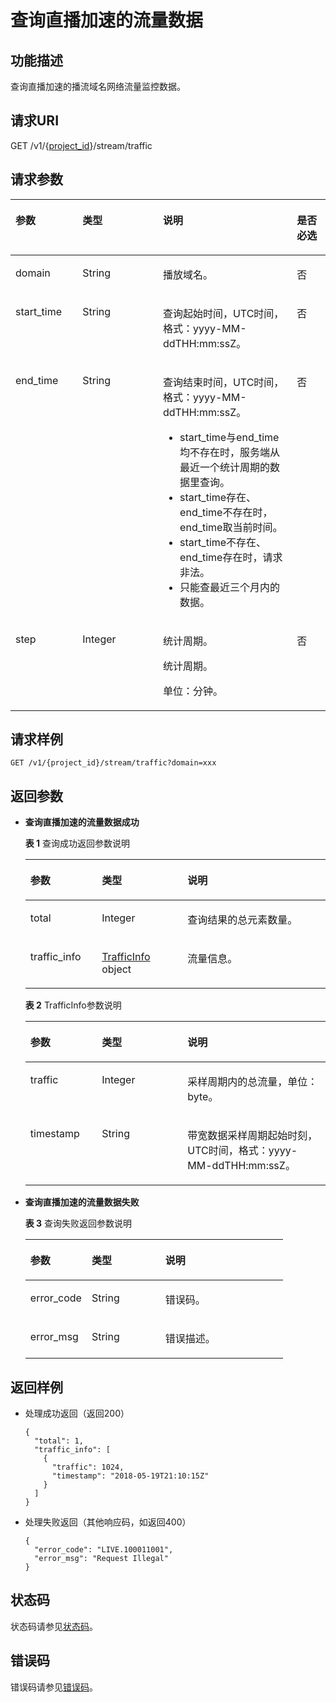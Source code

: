 # 查询直播加速的流量数据<a name="live_03_0015"></a>

## 功能描述<a name="section1957342668150255"></a>

查询直播加速的播流域名网络流量监控数据。

## 请求URI<a name="section1931285125150255"></a>

GET /v1/\{[project\_id](获取项目ID.md)\}/stream/traffic

## 请求参数<a name="section1506386570150255"></a>

<a name="table1235062887150255"></a>
<table><thead align="left"><tr id="row260468041150255"><th class="cellrowborder" valign="top" width="21.279999999999998%" id="mcps1.1.5.1.1"><p id="p2137011526150255"><a name="p2137011526150255"></a><a name="p2137011526150255"></a>参数</p>
</th>
<th class="cellrowborder" valign="top" width="25.53%" id="mcps1.1.5.1.2"><p id="p1947146384150255"><a name="p1947146384150255"></a><a name="p1947146384150255"></a>类型</p>
</th>
<th class="cellrowborder" valign="top" width="42.55%" id="mcps1.1.5.1.3"><p id="p1810788042150255"><a name="p1810788042150255"></a><a name="p1810788042150255"></a>说明</p>
</th>
<th class="cellrowborder" valign="top" width="10.639999999999999%" id="mcps1.1.5.1.4"><p id="p620528052150255"><a name="p620528052150255"></a><a name="p620528052150255"></a>是否必选</p>
</th>
</tr>
</thead>
<tbody><tr id="row789876537150255"><td class="cellrowborder" valign="top" width="21.279999999999998%" headers="mcps1.1.5.1.1 "><p id="p1252334749150255"><a name="p1252334749150255"></a><a name="p1252334749150255"></a>domain</p>
</td>
<td class="cellrowborder" valign="top" width="25.53%" headers="mcps1.1.5.1.2 "><p id="p1754192014241"><a name="p1754192014241"></a><a name="p1754192014241"></a><span id="ph194561730202219"><a name="ph194561730202219"></a><a name="ph194561730202219"></a>String</span></p>
</td>
<td class="cellrowborder" valign="top" width="42.55%" headers="mcps1.1.5.1.3 "><p id="p1932726356150255"><a name="p1932726356150255"></a><a name="p1932726356150255"></a>播放域名。</p>
</td>
<td class="cellrowborder" valign="top" width="10.639999999999999%" headers="mcps1.1.5.1.4 "><p id="p654155902150255"><a name="p654155902150255"></a><a name="p654155902150255"></a>否</p>
</td>
</tr>
<tr id="row966105258150255"><td class="cellrowborder" valign="top" width="21.279999999999998%" headers="mcps1.1.5.1.1 "><p id="p1612337086150255"><a name="p1612337086150255"></a><a name="p1612337086150255"></a>start_time</p>
</td>
<td class="cellrowborder" valign="top" width="25.53%" headers="mcps1.1.5.1.2 "><p id="p155461820172410"><a name="p155461820172410"></a><a name="p155461820172410"></a><span id="ph045763010223"><a name="ph045763010223"></a><a name="ph045763010223"></a>String</span></p>
</td>
<td class="cellrowborder" valign="top" width="42.55%" headers="mcps1.1.5.1.3 "><p id="p1109984189150255"><a name="p1109984189150255"></a><a name="p1109984189150255"></a>查询起始时间，UTC时间，格式：yyyy-MM-ddTHH:mm:ssZ。</p>
</td>
<td class="cellrowborder" valign="top" width="10.639999999999999%" headers="mcps1.1.5.1.4 "><p id="p1847878010150255"><a name="p1847878010150255"></a><a name="p1847878010150255"></a>否</p>
</td>
</tr>
<tr id="row416172948150255"><td class="cellrowborder" valign="top" width="21.279999999999998%" headers="mcps1.1.5.1.1 "><p id="p139459609150255"><a name="p139459609150255"></a><a name="p139459609150255"></a>end_time</p>
</td>
<td class="cellrowborder" valign="top" width="25.53%" headers="mcps1.1.5.1.2 "><p id="p1155012010246"><a name="p1155012010246"></a><a name="p1155012010246"></a><span id="ph1945703015225"><a name="ph1945703015225"></a><a name="ph1945703015225"></a>String</span></p>
</td>
<td class="cellrowborder" valign="top" width="42.55%" headers="mcps1.1.5.1.3 "><p id="p4264151722512"><a name="p4264151722512"></a><a name="p4264151722512"></a>查询结束时间，UTC时间，格式：yyyy-MM-ddTHH:mm:ssZ。</p>
<a name="ul11360123719259"></a><a name="ul11360123719259"></a><ul id="ul11360123719259"><li>start_time与end_time均不存在时，服务端从最近一个统计周期的数据里查询。</li><li>start_time存在、end_time不存在时，end_time取当前时间。</li><li>start_time不存在、end_time存在时，请求非法。</li><li>只能查最近三个月内的数据。</li></ul>
</td>
<td class="cellrowborder" valign="top" width="10.639999999999999%" headers="mcps1.1.5.1.4 "><p id="p1824816020150255"><a name="p1824816020150255"></a><a name="p1824816020150255"></a>否</p>
</td>
</tr>
<tr id="row729021511320"><td class="cellrowborder" valign="top" width="21.279999999999998%" headers="mcps1.1.5.1.1 "><p id="p529061520134"><a name="p529061520134"></a><a name="p529061520134"></a>step</p>
</td>
<td class="cellrowborder" valign="top" width="25.53%" headers="mcps1.1.5.1.2 "><p id="p15291191518135"><a name="p15291191518135"></a><a name="p15291191518135"></a>Integer</p>
</td>
<td class="cellrowborder" valign="top" width="42.55%" headers="mcps1.1.5.1.3 "><p id="p12291181581310"><a name="p12291181581310"></a><a name="p12291181581310"></a>统计周期。</p>
<p id="p1722911184718"><a name="p1722911184718"></a><a name="p1722911184718"></a>统计周期。</p>
<p id="p0176127181518"><a name="p0176127181518"></a><a name="p0176127181518"></a>单位：分钟。</p>
</td>
<td class="cellrowborder" valign="top" width="10.639999999999999%" headers="mcps1.1.5.1.4 "><p id="p4291111520131"><a name="p4291111520131"></a><a name="p4291111520131"></a>否</p>
</td>
</tr>
</tbody>
</table>

## 请求样例<a name="section83785819150255"></a>

```
GET /v1/{project_id}/stream/traffic?domain=xxx

```

## 返回参数<a name="section693521337150255"></a>

-   **查询直播加速的流量数据成功**

    **表 1**  查询成功返回参数说明

    <a name="table1225528526150255"></a>
    <table><thead align="left"><tr id="row1754576303150255"><th class="cellrowborder" valign="top" width="23.810000000000002%" id="mcps1.2.4.1.1"><p id="p53759805150255"><a name="p53759805150255"></a><a name="p53759805150255"></a>参数</p>
    </th>
    <th class="cellrowborder" valign="top" width="28.57%" id="mcps1.2.4.1.2"><p id="p1671101247150255"><a name="p1671101247150255"></a><a name="p1671101247150255"></a>类型</p>
    </th>
    <th class="cellrowborder" valign="top" width="47.620000000000005%" id="mcps1.2.4.1.3"><p id="p343504619150255"><a name="p343504619150255"></a><a name="p343504619150255"></a>说明</p>
    </th>
    </tr>
    </thead>
    <tbody><tr id="row161007246150255"><td class="cellrowborder" valign="top" width="23.810000000000002%" headers="mcps1.2.4.1.1 "><p id="p29769815150255"><a name="p29769815150255"></a><a name="p29769815150255"></a>total</p>
    </td>
    <td class="cellrowborder" valign="top" width="28.57%" headers="mcps1.2.4.1.2 "><p id="p1406089685150255"><a name="p1406089685150255"></a><a name="p1406089685150255"></a>Integer</p>
    </td>
    <td class="cellrowborder" valign="top" width="47.620000000000005%" headers="mcps1.2.4.1.3 "><p id="p1008324702150255"><a name="p1008324702150255"></a><a name="p1008324702150255"></a>查询结果的总元素数量。</p>
    </td>
    </tr>
    <tr id="row718466595150255"><td class="cellrowborder" valign="top" width="23.810000000000002%" headers="mcps1.2.4.1.1 "><p id="p1634346773150255"><a name="p1634346773150255"></a><a name="p1634346773150255"></a>traffic_info</p>
    </td>
    <td class="cellrowborder" valign="top" width="28.57%" headers="mcps1.2.4.1.2 "><p id="p2128323436150255"><a name="p2128323436150255"></a><a name="p2128323436150255"></a><a href="#table1363220572150255">TrafficInfo </a>object</p>
    </td>
    <td class="cellrowborder" valign="top" width="47.620000000000005%" headers="mcps1.2.4.1.3 "><p id="p1275648623150255"><a name="p1275648623150255"></a><a name="p1275648623150255"></a>流量信息。</p>
    </td>
    </tr>
    </tbody>
    </table>

    **表 2**  TrafficInfo参数说明

    <a name="table1363220572150255"></a>
    <table><thead align="left"><tr id="row1374062707150255"><th class="cellrowborder" valign="top" width="23.810000000000002%" id="mcps1.2.4.1.1"><p id="p534275700150255"><a name="p534275700150255"></a><a name="p534275700150255"></a>参数</p>
    </th>
    <th class="cellrowborder" valign="top" width="28.57%" id="mcps1.2.4.1.2"><p id="p943769486150255"><a name="p943769486150255"></a><a name="p943769486150255"></a>类型</p>
    </th>
    <th class="cellrowborder" valign="top" width="47.620000000000005%" id="mcps1.2.4.1.3"><p id="p1174396316150255"><a name="p1174396316150255"></a><a name="p1174396316150255"></a>说明</p>
    </th>
    </tr>
    </thead>
    <tbody><tr id="row1044875856150255"><td class="cellrowborder" valign="top" width="23.810000000000002%" headers="mcps1.2.4.1.1 "><p id="p2109768418150255"><a name="p2109768418150255"></a><a name="p2109768418150255"></a>traffic</p>
    </td>
    <td class="cellrowborder" valign="top" width="28.57%" headers="mcps1.2.4.1.2 "><p id="p514956999150255"><a name="p514956999150255"></a><a name="p514956999150255"></a>Integer</p>
    </td>
    <td class="cellrowborder" valign="top" width="47.620000000000005%" headers="mcps1.2.4.1.3 "><p id="p313494824150255"><a name="p313494824150255"></a><a name="p313494824150255"></a>采样周期内的总流量，单位：byte。</p>
    </td>
    </tr>
    <tr id="row2006702094150255"><td class="cellrowborder" valign="top" width="23.810000000000002%" headers="mcps1.2.4.1.1 "><p id="p1947810768150255"><a name="p1947810768150255"></a><a name="p1947810768150255"></a>timestamp</p>
    </td>
    <td class="cellrowborder" valign="top" width="28.57%" headers="mcps1.2.4.1.2 "><p id="p577761042419"><a name="p577761042419"></a><a name="p577761042419"></a>String</p>
    </td>
    <td class="cellrowborder" valign="top" width="47.620000000000005%" headers="mcps1.2.4.1.3 "><p id="p1894881076150255"><a name="p1894881076150255"></a><a name="p1894881076150255"></a>带宽数据采样周期起始时刻，UTC时间，格式：yyyy-MM-ddTHH:mm:ssZ。</p>
    </td>
    </tr>
    </tbody>
    </table>


-   **查询直播加速的流量数据失败**

    **表 3**  查询失败返回参数说明

    <a name="table1123230449150255"></a>
    <table><thead align="left"><tr id="row1585400782150255"><th class="cellrowborder" valign="top" width="23.810000000000002%" id="mcps1.2.4.1.1"><p id="p396696254150255"><a name="p396696254150255"></a><a name="p396696254150255"></a>参数</p>
    </th>
    <th class="cellrowborder" valign="top" width="28.57%" id="mcps1.2.4.1.2"><p id="p1754993942150255"><a name="p1754993942150255"></a><a name="p1754993942150255"></a>类型</p>
    </th>
    <th class="cellrowborder" valign="top" width="47.620000000000005%" id="mcps1.2.4.1.3"><p id="p2137264752150255"><a name="p2137264752150255"></a><a name="p2137264752150255"></a>说明</p>
    </th>
    </tr>
    </thead>
    <tbody><tr id="row762095288150255"><td class="cellrowborder" valign="top" width="23.810000000000002%" headers="mcps1.2.4.1.1 "><p id="p1155022496150255"><a name="p1155022496150255"></a><a name="p1155022496150255"></a>error_code</p>
    </td>
    <td class="cellrowborder" valign="top" width="28.57%" headers="mcps1.2.4.1.2 "><p id="p581312515244"><a name="p581312515244"></a><a name="p581312515244"></a>String</p>
    </td>
    <td class="cellrowborder" valign="top" width="47.620000000000005%" headers="mcps1.2.4.1.3 "><p id="p1964518017150255"><a name="p1964518017150255"></a><a name="p1964518017150255"></a>错误码。</p>
    </td>
    </tr>
    <tr id="row844855277150255"><td class="cellrowborder" valign="top" width="23.810000000000002%" headers="mcps1.2.4.1.1 "><p id="p939872055150255"><a name="p939872055150255"></a><a name="p939872055150255"></a>error_msg</p>
    </td>
    <td class="cellrowborder" valign="top" width="28.57%" headers="mcps1.2.4.1.2 "><p id="p381652502410"><a name="p381652502410"></a><a name="p381652502410"></a>String</p>
    </td>
    <td class="cellrowborder" valign="top" width="47.620000000000005%" headers="mcps1.2.4.1.3 "><p id="p891871820150255"><a name="p891871820150255"></a><a name="p891871820150255"></a>错误描述。</p>
    </td>
    </tr>
    </tbody>
    </table>


## 返回样例<a name="section1217907390150255"></a>

-   处理成功返回（返回200）

    ```
    {
      "total": 1,
      "traffic_info": [
        {
          "traffic": 1024,
          "timestamp": "2018-05-19T21:10:15Z"
        }
      ]
    }
    
    ```

-   处理失败返回（其他响应码，如返回400）

    ```
    {
      "error_code": "LIVE.100011001",
      "error_msg": "Request Illegal"
    }
    
    ```


## 状态码<a name="section3507628544"></a>

状态码请参见[状态码](状态码.md)。

## 错误码<a name="section456914229249"></a>

错误码请参见[错误码](https://apierrorcenter.developer.huaweicloud.com/apierrorcenter/errorcode?product=Live&locale=zh-cn)。


